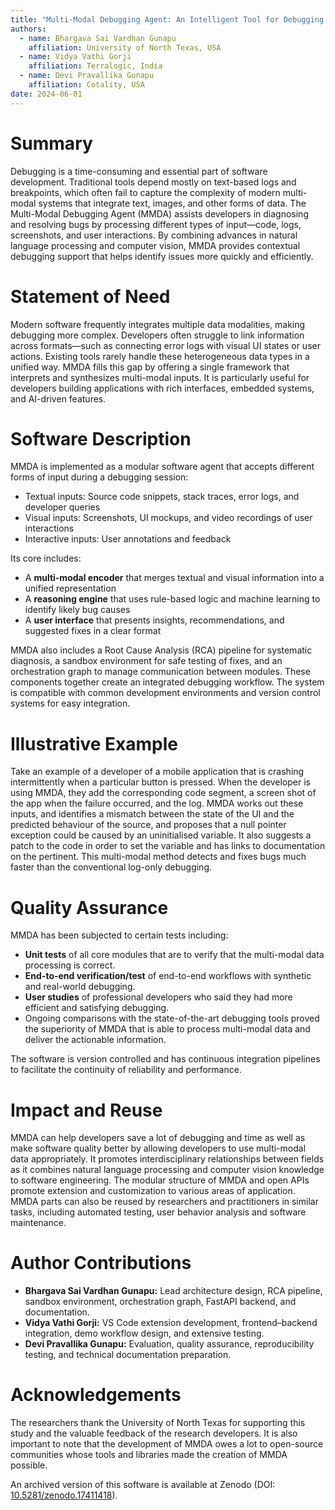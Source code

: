 ```yaml
---
title: "Multi-Modal Debugging Agent: An Intelligent Tool for Debugging Across Modalities"
authors:
  - name: Bhargava Sai Vardhan Gunapu
    affiliation: University of North Texas, USA
  - name: Vidya Vathi Gorji
    affiliation: Terralogic, India
  - name: Devi Pravallika Gunapu
    affiliation: Cotality, USA
date: 2024-06-01
---
```


# Summary

Debugging is a time-consuming and essential part of software development. Traditional tools depend mostly on text-based logs and breakpoints, which often fail to capture the complexity of modern multi-modal systems that integrate text, images, and other forms of data. The Multi-Modal Debugging Agent (MMDA) assists developers in diagnosing and resolving bugs by processing different types of input—code, logs, screenshots, and user interactions. By combining advances in natural language processing and computer vision, MMDA provides contextual debugging support that helps identify issues more quickly and efficiently.

# Statement of Need

Modern software frequently integrates multiple data modalities, making debugging more complex. Developers often struggle to link information across formats—such as connecting error logs with visual UI states or user actions. Existing tools rarely handle these heterogeneous data types in a unified way. MMDA fills this gap by offering a single framework that interprets and synthesizes multi-modal inputs. It is particularly useful for developers building applications with rich interfaces, embedded systems, and AI-driven features.

# Software Description

MMDA is implemented as a modular software agent that accepts different forms of input during a debugging session:

- Textual inputs: Source code snippets, stack traces, error logs, and developer queries  
- Visual inputs:  Screenshots, UI mockups, and video recordings of user interactions  
- Interactive inputs: User annotations and feedback

Its core includes:
- A **multi-modal encoder** that merges textual and visual information into a unified representation  
- A **reasoning engine** that uses rule-based logic and machine learning to identify likely bug causes  
- A **user interface** that presents insights, recommendations, and suggested fixes in a clear format  

MMDA also includes a Root Cause Analysis (RCA) pipeline for systematic diagnosis, a sandbox environment for safe testing of fixes, and an orchestration graph to manage communication between modules. These components together create an integrated debugging workflow. The system is compatible with common development environments and version control systems for easy integration.


# Illustrative Example

Take an example of a developer of a mobile application that is crashing intermittently when a particular button is pressed. When the developer is using MMDA, they add the corresponding code segment, a screen shot of the app when the failure occurred, and the log. MMDA works out these inputs, and identifies a mismatch between the state of the UI and the predicted behaviour of the source, and proposes that a null pointer exception could be caused by an uninitialised variable. It also suggests a patch to the code in order to set the variable and has links to documentation on the pertinent. This multi-modal method detects and fixes bugs much faster than the conventional log-only debugging.

# Quality Assurance

MMDA has been subjected to certain tests including:

- **Unit tests** of all core modules that are to verify that the multi-modal data processing is correct.
- **End-to-end verification/test** of end-to-end workflows with synthetic and real-world debugging.
- **User studies** of professional developers who said they had more efficient and satisfying debugging.
- Ongoing comparisons with the state-of-the-art debugging tools proved the superiority of MMDA that is able to process multi-modal data and deliver the actionable information.

The software is version controlled and has continuous integration pipelines to facilitate the continuity of reliability and performance.

# Impact and Reuse

MMDA can help developers save a lot of debugging and time as well as make software quality better by allowing developers to use multi-modal data appropriately. It promotes interdisciplinary relationships between fields as it combines natural language processing and computer vision knowledge to software engineering. The modular structure of MMDA and open APIs promote extension and customization to various areas of application. MMDA parts can also be reused by researchers and practitioners in similar tasks, including automated testing, user behavior analysis and software maintenance.

# Author Contributions

- **Bhargava Sai Vardhan Gunapu:** Lead architecture design, RCA pipeline, sandbox environment, orchestration graph, FastAPI backend, and documentation.  
- **Vidya Vathi Gorji:** VS Code extension development, frontend–backend integration, demo workflow design, and extensive testing.  
- **Devi Pravallika Gunapu:** Evaluation, quality assurance, reproducibility testing, and technical documentation preparation.

# Acknowledgements

The researchers thank the University of North Texas for supporting this study and the valuable feedback of the research developers. It is also important to note that the development of MMDA owes a lot to open-source communities whose tools and libraries made the creation of MMDA possible.

An archived version of this software is available at Zenodo (DOI: [10.5281/zenodo.17411418](https://doi.org/10.5281/zenodo.17411418)).
